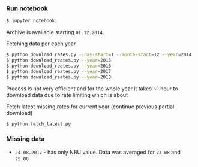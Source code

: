 ### Run notebook

```bash
$ jupyter notebook
```

Archive is available starting `01.12.2014`.

Fetching data per each year

```bash
$ python download_rates.py --day-start=1 --month-start=12 --year=2014
$ python download_reates.py --year=2015
$ python download_reates.py --year=2016
$ python download_reates.py --year=2017
$ python download_reates.py --year=2018
```

Process is not very efficient and for the whole year it takes ~1 hour to
download data due to rate limiting which is about 

Fetch latest missing rates for current year (continue previous partial download)

```bash
$ python fetch_latest.py
```

### Missing data

* `24.08.2017` - has only NBU value. Data was averaged for `23.08` and `25.08`

